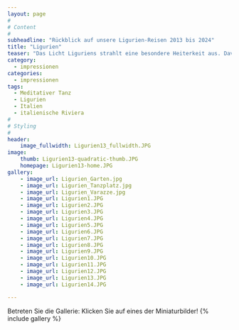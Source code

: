 ```yaml
---
layout: page
#
# Content
#
subheadline: "Rückblick auf unsere Ligurien-Reisen 2013 bis 2024"
title: "Ligurien"
teaser: "Das Licht Liguriens strahlt eine besondere Heiterkeit aus. Davon waren auch die Kurse geprägt, sei es beim Tanzen am Meer bei der Gregorianik zum Mitsingen, beim Italienisch Lernen oder beim Wandern am Meer."
category:
  - impressionen
categories:
  - impressionen
tags:
  - Meditativer Tanz
  - Ligurien
  - Italien
  - italienische Riviera
#
# Styling
#
header:
    image_fullwidth: Ligurien13_fullwidth.JPG
image:
    thumb: Ligurien13-quadratic-thumb.JPG
    homepage: Ligurien13-home.JPG
gallery:
    - image_url: Ligurien_Garten.jpg
    - image_url: Ligurien_Tanzplatz.jpg
    - image_url: Ligurien_Varazze.jpg
    - image_url: Ligurien1.JPG
    - image_url: Ligurien2.JPG
    - image_url: Ligurien3.JPG
    - image_url: Ligurien4.JPG
    - image_url: Ligurien5.JPG
    - image_url: Ligurien6.JPG
    - image_url: Ligurien7.JPG
    - image_url: Ligurien8.JPG
    - image_url: Ligurien9.JPG
    - image_url: Ligurien10.JPG
    - image_url: Ligurien11.JPG
    - image_url: Ligurien12.JPG
    - image_url: Ligurien13.JPG
    - image_url: Ligurien14.JPG

---
```


Betreten Sie die Gallerie: Klicken Sie auf eines der Miniaturbilder!
{% include gallery %}
